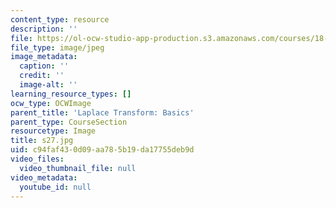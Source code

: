 ```yaml
---
content_type: resource
description: ''
file: https://ol-ocw-studio-app-production.s3.amazonaws.com/courses/18-03sc-differential-equations-fall-2011/c94faf430d09aa785b19da17755deb9d_s27.jpg
file_type: image/jpeg
image_metadata:
  caption: ''
  credit: ''
  image-alt: ''
learning_resource_types: []
ocw_type: OCWImage
parent_title: 'Laplace Transform: Basics'
parent_type: CourseSection
resourcetype: Image
title: s27.jpg
uid: c94faf43-0d09-aa78-5b19-da17755deb9d
video_files:
  video_thumbnail_file: null
video_metadata:
  youtube_id: null
---
```

